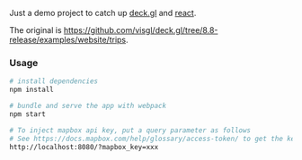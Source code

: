 Just a demo project to catch up [deck.gl](http://deck.gl) and [react](https://reactjs.org/).

The original is https://github.com/visgl/deck.gl/tree/8.8-release/examples/website/trips.

### Usage

```bash
# install dependencies
npm install

# bundle and serve the app with webpack
npm start

# To inject mapbox api key, put a query parameter as follows
# See https://docs.mapbox.com/help/glossary/access-token/ to get the key.
http://localhost:8080/?mapbox_key=xxx
```